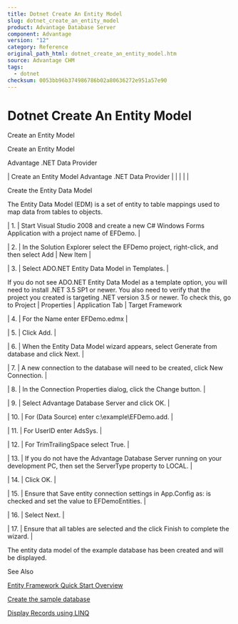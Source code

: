 ```yaml
---
title: Dotnet Create An Entity Model
slug: dotnet_create_an_entity_model
product: Advantage Database Server
component: Advantage
version: "12"
category: Reference
original_path_html: dotnet_create_an_entity_model.htm
source: Advantage CHM
tags:
  - dotnet
checksum: 0053bb96b374986786b02a80636272e951a57e90
---
```


# Dotnet Create An Entity Model

Create an Entity Model

Create an Entity Model

Advantage .NET Data Provider

| Create an Entity Model  Advantage .NET Data Provider |  |  |  |  |

Create the Entity Data Model

The Entity Data Model (EDM) is a set of entity to table mappings used to map data from tables to objects.

| 1. | Start Visual Studio 2008 and create a new C# Windows Forms Application with a project name of EFDemo. |

| 2. | In the Solution Explorer select the EFDemo project, right-click, and then select Add | New Item |

| 3. | Select ADO.NET Entity Data Model in Templates. |

If you do not see ADO.NET Entity Data Model as a template option, you will need to install .NET 3.5 SP1 or newer. You also need to verify that the project you created is targeting .NET version 3.5 or newer. To check this, go to Project | <ProjectName> Properties | Application Tab | Target Framework

| 4. | For the Name enter EFDemo.edmx |

| 5. | Click Add. |

| 6. | When the Entity Data Model wizard appears, select Generate from database and click Next. |

| 7. | A new connection to the database will need to be created, click New Connection. |

| 8. | In the Connection Properties dialog, click the Change button. |

| 9. | Select Advantage Database Server and click OK. |

| 10. | For (Data Source) enter c:\example\EFDemo.add. |

| 11. | For UserID enter AdsSys. |

| 12. | For TrimTrailingSpace select True. |

| 13. | If you do not have the Advantage Database Server running on your development PC, then set the ServerType property to LOCAL. |

| 14. | Click OK. |

| 15. | Ensure that Save entity connection settings in App.Config as: is checked and set the value to EFDemoEntities. |

| 16. | Select Next. |

| 17. | Ensure that all tables are selected and the click Finish to complete the wizard. |

The entity data model of the example database has been created and will be displayed.

See Also

[Entity Framework Quick Start Overview](dotnet_entity_quick_start_overview.md)

[Create the sample database](dotnet_create_sample_database.md)

[Display Records using LINQ](dotnet_display_records_using_linq.md)
